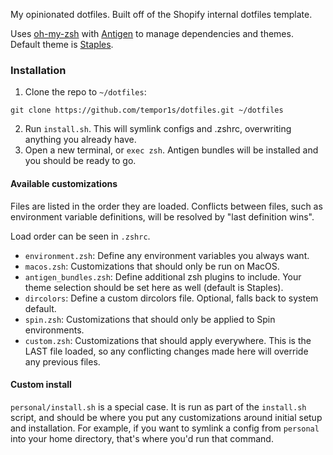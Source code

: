 My opinionated dotfiles. Built off of the Shopify internal dotfiles template.

Uses [oh-my-zsh](https://ohmyz.sh/) with [Antigen](https://github.com/zsh-users/antigen) to manage dependencies and themes.
Default theme is [Staples](https://github.com/dersam/staples).

### Installation
1. Clone the repo to `~/dotfiles`:
```
git clone https://github.com/tempor1s/dotfiles.git ~/dotfiles
```
2. Run `install.sh`. This will symlink configs and .zshrc, overwriting anything you already have.
3. Open a new terminal, or `exec zsh`. Antigen bundles will be installed and you should be ready to go.

#### Available customizations

Files are listed in the order they are loaded. Conflicts between files, such as
environment variable definitions, will be resolved by "last definition wins".

Load order can be seen in `.zshrc`.

- `environment.zsh`: Define any environment variables you always want.
- `macos.zsh`: Customizations that should only be run on MacOS.
- `antigen_bundles.zsh`: Define additional zsh plugins to include. Your theme selection should be set here as well (default is Staples).
- `dircolors`: Define a custom dircolors file. Optional, falls back to system default.
- `spin.zsh`: Customizations that should only be applied to Spin environments.
- `custom.zsh`: Customizations that should apply everywhere. This is the LAST file
loaded, so any conflicting changes made here will override any previous files.

#### Custom install
`personal/install.sh` is a special case. It is run as part of the `install.sh` script, and should be where you put
any customizations around initial setup and installation. For example, if you want to symlink a config from `personal`
into your home directory, that's where you'd run that command.
